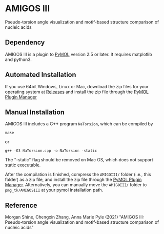 # AMIGOS III #
Pseudo-torsion angle visualization and motif-based structure comparison of
nucleic acids

## Dependency ##
AMIGOS III is a plugin to [PyMOL](https://pymol.org/) version 2.5 or later.
It requires matplotlib and python3.

## Automated Installation ##
If you use 64bit Windows, Linux or Mac, download the zip files for your
operating system at 
[Releases](https://github.com/pylelab/AMIGOSIII/releases)
and install the zip file through the
[PyMOL Plugin Manager](https://pymolwiki.org/index.php/Plugins)

## Manual Installation ##
AMIGOS III includes a C++ program ``NaTorsion``, which can be compiled by
```
make
```
or
```
g++ -O3 NaTorsion.cpp -o NaTorsion -static
```
The "-static" flag should be removed on Mac OS, which does not support static
executable.

After the compilation is finished, compress the ``AMIGOIII/`` folder (i.e.,
this folder) as a zip file, and install the zip file through the
[PyMOL Plugin Manager](https://pymolwiki.org/index.php/Plugins).
Alternatively, you can manually move the ``AMIGOIII/`` folder to
``pmg_tk/AMIGOSIII`` at your pymol installation path.

## Reference ##
Morgan Shine, Chengxin Zhang, Anna Marie Pyle (2021)
"AMIGOS III: Pseudo-torsion angle visualization and motif-based structure
comparison of nucleic acids"
